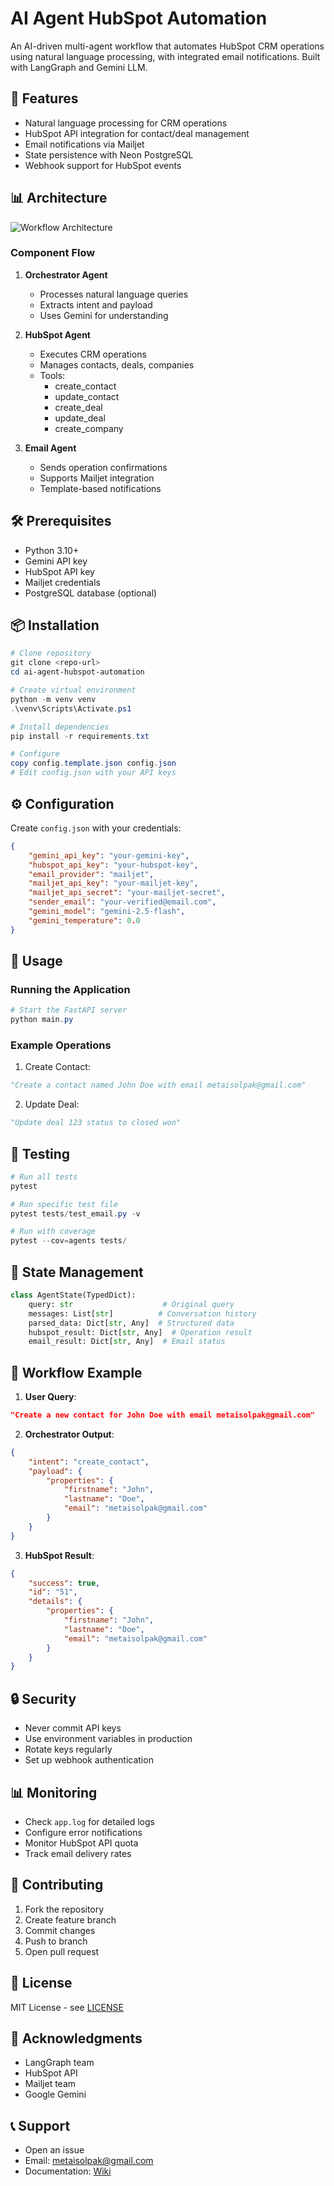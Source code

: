# AI Agent HubSpot Automation

An AI-driven multi-agent workflow that automates HubSpot CRM operations using natural language processing, with integrated email notifications. Built with LangGraph and Gemini LLM.

## 🚀 Features

- Natural language processing for CRM operations
- HubSpot API integration for contact/deal management
- Email notifications via Mailjet
- State persistence with Neon PostgreSQL
- Webhook support for HubSpot events

## 📊 Architecture

![Workflow Architecture](assets/workflow.svg)

### Component Flow

1. **Orchestrator Agent**
   - Processes natural language queries
   - Extracts intent and payload
   - Uses Gemini for understanding

2. **HubSpot Agent**
   - Executes CRM operations
   - Manages contacts, deals, companies
   - Tools:
     - create_contact
     - update_contact
     - create_deal
     - update_deal
     - create_company

3. **Email Agent**
   - Sends operation confirmations
   - Supports Mailjet integration
   - Template-based notifications

## 🛠 Prerequisites

- Python 3.10+
- Gemini API key
- HubSpot API key
- Mailjet credentials
- PostgreSQL database (optional)

## 📦 Installation

```powershell
# Clone repository
git clone <repo-url>
cd ai-agent-hubspot-automation

# Create virtual environment
python -m venv venv
.\venv\Scripts\Activate.ps1

# Install dependencies
pip install -r requirements.txt

# Configure
copy config.template.json config.json
# Edit config.json with your API keys
```

## ⚙️ Configuration

Create `config.json` with your credentials:

```json
{
    "gemini_api_key": "your-gemini-key",
    "hubspot_api_key": "your-hubspot-key",
    "email_provider": "mailjet",
    "mailjet_api_key": "your-mailjet-key",
    "mailjet_api_secret": "your-mailjet-secret",
    "sender_email": "your-verified@email.com",
    "gemini_model": "gemini-2.5-flash",
    "gemini_temperature": 0.0
}
```

## 🚀 Usage

### Running the Application

```powershell
# Start the FastAPI server
python main.py
```

### Example Operations

1. Create Contact:
```python
"Create a contact named John Doe with email metaisolpak@gmail.com"
```

2. Update Deal:
```python
"Update deal 123 status to closed won"
```

## 🧪 Testing

```powershell
# Run all tests
pytest

# Run specific test file
pytest tests/test_email.py -v

# Run with coverage
pytest --cov=agents tests/
```

## 📝 State Management

```python
class AgentState(TypedDict):
    query: str                    # Original query
    messages: List[str]          # Conversation history
    parsed_data: Dict[str, Any]  # Structured data
    hubspot_result: Dict[str, Any]  # Operation result
    email_result: Dict[str, Any]  # Email status
```

## 🔄 Workflow Example

1. **User Query**:
```json
"Create a new contact for John Doe with email metaisolpak@gmail.com"
```

2. **Orchestrator Output**:
```json
{
    "intent": "create_contact",
    "payload": {
        "properties": {
            "firstname": "John",
            "lastname": "Doe",
            "email": "metaisolpak@gmail.com"
        }
    }
}
```

3. **HubSpot Result**:
```json
{
    "success": true,
    "id": "51",
    "details": {
        "properties": {
            "firstname": "John",
            "lastname": "Doe",
            "email": "metaisolpak@gmail.com"
        }
    }
}
```

## 🔒 Security

- Never commit API keys
- Use environment variables in production
- Rotate keys regularly
- Set up webhook authentication

## 📊 Monitoring

- Check `app.log` for detailed logs
- Configure error notifications
- Monitor HubSpot API quota
- Track email delivery rates

## 🤝 Contributing

1. Fork the repository
2. Create feature branch
3. Commit changes
4. Push to branch
5. Open pull request

## 📄 License

MIT License - see [LICENSE](LICENSE)

## 🙏 Acknowledgments

- LangGraph team
- HubSpot API
- Mailjet team
- Google Gemini

## 📞 Support

- Open an issue
- Email: metaisolpak@gmail.com
- Documentation: [Wiki](wiki)

